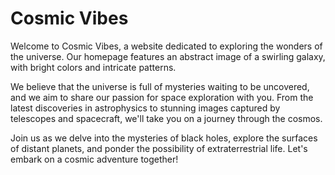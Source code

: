 <!--
Write me markdown content of website with wallpaper:

"An abstract image of a swirling galaxy, with bright colors and intricate patterns."

The header of the page should not be copy of the text but rather a real content of the website which is using this wallpaper.
-->

<!--font:Poppins-->

# Cosmic Vibes

Welcome to Cosmic Vibes, a website dedicated to exploring the wonders of the universe. Our homepage features an abstract image of a swirling galaxy, with bright colors and intricate patterns. 

We believe that the universe is full of mysteries waiting to be uncovered, and we aim to share our passion for space exploration with you. From the latest discoveries in astrophysics to stunning images captured by telescopes and spacecraft, we'll take you on a journey through the cosmos.

Join us as we delve into the mysteries of black holes, explore the surfaces of distant planets, and ponder the possibility of extraterrestrial life. Let's embark on a cosmic adventure together!
